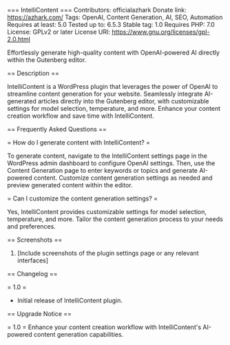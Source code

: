 === IntelliContent ===
Contributors: officialazhark
Donate link: https://azhark.com/
Tags: OpenAI, Content Generation, AI, SEO, Automation
Requires at least: 5.0
Tested up to: 6.5.3
Stable tag: 1.0
Requires PHP: 7.0
License: GPLv2 or later
License URI: https://www.gnu.org/licenses/gpl-2.0.html

Effortlessly generate high-quality content with OpenAI-powered AI directly within the Gutenberg editor.

== Description ==

IntelliContent is a WordPress plugin that leverages the power of OpenAI to streamline content generation for your website. Seamlessly integrate AI-generated articles directly into the Gutenberg editor, with customizable settings for model selection, temperature, and more. Enhance your content creation workflow and save time with IntelliContent.

== Frequently Asked Questions ==

= How do I generate content with IntelliContent? =

To generate content, navigate to the IntelliContent settings page in the WordPress admin dashboard to configure OpenAI settings. Then, use the Content Generation page to enter keywords or topics and generate AI-powered content. Customize content generation settings as needed and preview generated content within the editor.

= Can I customize the content generation settings? =

Yes, IntelliContent provides customizable settings for model selection, temperature, and more. Tailor the content generation process to your needs and preferences.

== Screenshots ==

1. [Include screenshots of the plugin settings page or any relevant interfaces]

== Changelog ==

= 1.0 =
* Initial release of IntelliContent plugin.

== Upgrade Notice ==

= 1.0 =
Enhance your content creation workflow with IntelliContent's AI-powered content generation capabilities.


